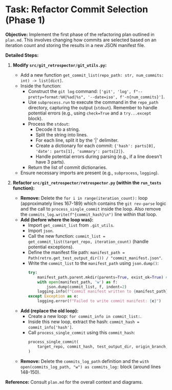 # Task: Refactor Commit Selection (Phase 1)

**Objective:** Implement the first phase of the refactoring plan outlined in `plan.md`. This involves changing how commits are selected based on an iteration count and storing the results in a new JSON manifest file.

**Detailed Steps:**

1.  **Modify `src/git_retrospector/git_utils.py`:**
    *   Add a new function `get_commit_list(repo_path: str, num_commits: int) -> list[dict]`.
    *   Inside the function:
        *   Construct the `git log` command: `['git', 'log', f"--pretty=format:%H|%ad|%s", '--date=iso', f'-n{num_commits}']`.
        *   Use `subprocess.run` to execute the command in the `repo_path` directory, capturing the output (`stdout`). Remember to handle potential errors (e.g., using `check=True` and a `try...except` block).
        *   Process the `stdout`:
            *   Decode it to a string.
            *   Split the string into lines.
            *   For each line, split it by the '|' delimiter.
            *   Create a dictionary for each commit: `{'hash': parts[0], 'date': parts[1], 'summary': parts[2]}`.
            *   Handle potential errors during parsing (e.g., if a line doesn't have 3 parts).
        *   Return the list of commit dictionaries.
    *   Ensure necessary imports are present (e.g., `subprocess`, `logging`).

2.  **Refactor `src/git_retrospector/retrospector.py` (within the `run_tests` function):**
    *   **Remove:** Delete the `for i in range(iteration_count):` loop (approximately lines 167-189) which contains the `git rev-parse` logic and the call to `process_single_commit` inside the loop. Also remove the `commits_log.write(f"{commit_hash}\n")` line within that loop.
    *   **Add (before where the loop was):**
        *   Import `get_commit_list` from `.git_utils`.
        *   Import `json`.
        *   Call the new function: `commit_list = get_commit_list(target_repo, iteration_count)` (handle potential exceptions).
        *   Define the manifest file path: `manifest_path = Path(retro.get_test_output_dir()) / "commit_manifest.json"`.
        *   Write the `commit_list` to the `manifest_path` using `json.dump()`:
            ```python
            try:
                manifest_path.parent.mkdir(parents=True, exist_ok=True) # Ensure directory exists
                with open(manifest_path, 'w') as f:
                    json.dump(commit_list, f, indent=2)
                logging.info(f"Commit manifest written to {manifest_path}")
            except Exception as e:
                logging.error(f"Failed to write commit manifest: {e}")
            ```
    *   **Add (replace the old loop):**
        *   Create a new loop: `for commit_info in commit_list:`.
        *   Inside this new loop, extract the hash: `commit_hash = commit_info['hash']`.
        *   Call `process_single_commit` using this `commit_hash`:
            ```python
            process_single_commit(
                target_repo, commit_hash, test_output_dir, origin_branch, retro
            )
            ```
    *   **Remove:** Delete the `commits_log_path` definition and the `with open(commits_log_path, "w") as commits_log:` block (around lines 148-150).

**Reference:** Consult `plan.md` for the overall context and diagrams.

